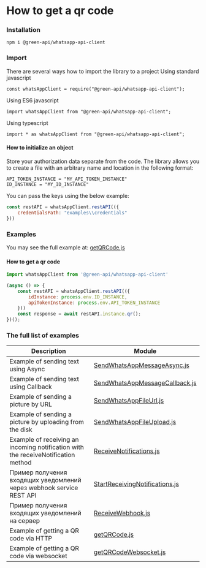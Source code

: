 # How to get a qr code
### Installation
```
npm i @green-api/whatsapp-api-client
```
### Import 
There are several ways how to import the library to a project
Using standard javascript 
```
const whatsAppClient = require("@green-api/whatsapp-api-client");
```
Using ES6 javascript 
```
import whatsAppClient from "@green-api/whatsapp-api-client";
```
Using typescript 
```
import * as whatsAppClient from "@green-api/whatsapp-api-client";
```
#### How to initialize an object

Store your authorization data separate from the code. The library allows you to create a file with an arbitrary name and location in the following format: 
```
API_TOKEN_INSTANCE = "MY_API_TOKEN_INSTANCE"
ID_INSTANCE = "MY_ID_INSTANCE"
```
You can pass the keys using the below example:
``` js
const restAPI = whatsAppClient.restAPI(({
    credentialsPath: "examples\\credentials"
}))
```
### Examples

You may see the full example at: [getQRCode.js](https://github.com/green-api/whatsapp-api-client-js/blob/master/examples/getQRCode.js)

#### How to get a qr code

``` js
import whatsAppClient from '@green-api/whatsapp-api-client'

(async () => {
    const restAPI = whatsAppClient.restAPI(({
        idInstance: process.env.ID_INSTANCE,
        apiTokenInstance: process.env.API_TOKEN_INSTANCE
    }))
    const response = await restAPI.instance.qr();
})();
```
### The full list of examples

Description |  Module
----- | ----- 
Example of sending text using Async| [SendWhatsAppMessageAsync.js](https://github.com/green-api/whatsapp-api-client-js/blob/master/examples/SendWhatsAppMessageAsync.js)
Example of sending text using Callback| [SendWhatsAppMessageCallback.js](https://github.com/green-api/whatsapp-api-client-js/blob/master/examples/SendWhatsAppMessageCallback.js)
Example of sending a picture by URL | [SendWhatsAppFileUrl.js](https://github.com/green-api/whatsapp-api-client-js/blob/master/examples/SendWhatsAppFileUrl.js)
Example of sending a picture by uploading from the disk | [SendWhatsAppFileUpload.js](https://github.com/green-api/whatsapp-api-client-js/blob/master/examples/SendWhatsAppFileUpload.js)
Example of receiving an incoming notification with the receiveNotification method| [ReceiveNotifications.js](https://github.com/green-api/whatsapp-api-client-js/blob/master/examples/ReceiveNotifications.js)
Пример получения входящих уведомлений через webhook service REST API | [StartReceivingNotifications.js](https://github.com/green-api/whatsapp-api-client-js/blob/master/examples/StartReceivingNotifications.js)
Пример получения входящих уведомлений на сервер| [ReceiveWebhook.js](https://github.com/green-api/whatsapp-api-client-js/blob/master/examples/ReceiveWebhook.js)
Example of getting a QR code via HTTP | [getQRCode.js](https://github.com/green-api/whatsapp-api-client-js/blob/master/examples/getQRCode.js)
Example of getting a QR code via websocket| [getQRCodeWebsocket.js](https://github.com/green-api/whatsapp-api-client-js/blob/master/examples/getQRCodeWebsocket.js)
